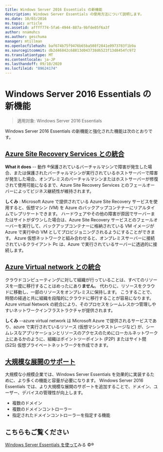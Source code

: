 ```yaml
---
title: Windows Server 2016 Essentials の新機能
description: Windows Server Essentials の使用方法について説明します。
ms.date: 10/03/2016
ms.topic: article
ms.assetid: affff774-5fa6-4944-887a-9bfde05f6a3f
author: nnamuhcs
ms.author: geschuma
manager: mtillman
ms.openlocfilehash: baf674b75f9476b65ba508f2841e0973783f1b9a
ms.sourcegitcommit: db2d46842c68813d043738d6523f13d8454fc972
ms.translationtype: MT
ms.contentlocale: ja-JP
ms.lasthandoff: 09/10/2020
ms.locfileid: "89624174"
---
```

# <a name="whats-new-in-windows-server-2016-essentials"></a>Windows Server 2016 Essentials の新機能

> 適用対象: Windows Server 2016 Essentials

Windows Server 2016 Essentials の新機能と強化された機能は次のとおりです。

## <a name="integration-with-azure-site-recovery-services"></a>[Azure Site Recovery Services との統合](azure-site-recovery-services-integration.md)

**What it does**  -- 動作 &reg;保護されているバーチャルマシンで障害が発生した場合、または保護されたバーチャルマシンが実行されているホストサーバーで障害が発生した場合、オンプレミスのバーチャルマシンまたはホストサーバーが修復されて使用可能になるまで、Azure Site Recovery Services とのフェールオーバーによってビジネス継続性が維持されます。 

**しくみ** : Microsoft Azure で提供されている Azure Site Recovery サービスを使用すると、仮想マシン (VM) を Azure のバックアップコンテナーにリアルタイムでレプリケートできます。 ハードウェアやその他の障害が原因でサーバーまたはサイトがダウンした場合は、Azure Site Recovery サービスとのフェールオーバーを実行して、バックアップコンテナーに格納されている VM イメージが Azure で実行中の VM としてプロビジョニングされるようにすることができます。 Azure 仮想ネットワークと組み合わせると、オンプレミスサーバーに接続されているクライアント Pc は、Azure で実行されているサーバーに透過的に接続します。


## <a name="integration-with-azure-virtual-network"></a>[Azure Virtual network との統合](azure-virtual-network-integration.md)

クラウドコンピューティングに対して組織が行っていることは、すべてのリソースを一度に移行することはめったにあり**ません**。 代わりに、リソースをクラウドに移動し、一部のリソースをオンプレミスに保持します。 こうすることで、時間の経過と共に組織を段階的にクラウドに移行することが容易になります。 Azure virtual Network の統合により、そのプロセスをシームレスかつ管理しやすいネットワークインフラストラクチャが提供されます。

**しくみ** --azure virtual network は Microsoft Azure で提供されるサービスであり、azure で実行されているリソース (仮想マシンやストレージなど) が、シームレスなアプリケーションとリソースのアクセスのためにローカルネットワーク上にあるかのように、組織はポイントツーポイント (P2P) またはサイト間 (S2S) 仮想プライベートネットワークを作成できます。



## <a name="support-for-larger-deployments"></a>[大規模な展開のサポート](support-for-larger-deployments.md)

大規模な小規模企業では、Windows Server Essentials を効果的に実装するために、より多くの機能と容量が必要になります。 Windows Server 2016 Essentials では、より大規模な展開のサポートを追加することで、ドメイン、ユーザー、デバイスの管理性が向上します。

 - 複数のドメイン
 - 複数のドメインコントローラー
 - 指定されたドメインコントローラーを指定する機能


<a name="see-also"></a>こちらもご覧ください
--------

[Windows Server Essentials を使って](get-started.md)みる &copy;&reg;